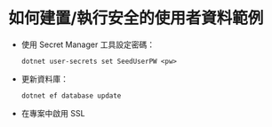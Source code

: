 # <a name="how-to-buildrun-secure-user-data-sample"></a>如何建置/執行安全的使用者資料範例

* 使用 Secret Manager 工具設定密碼：

  `dotnet user-secrets set SeedUserPW <pw>`

* 更新資料庫：

    `dotnet ef database update`

* 在專案中啟用 SSL
